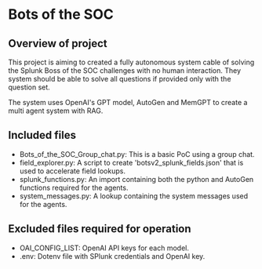 # Bots of the SOC

## Overview of project

This project is aiming to created a fully autonomous system cable of solving the Splunk Boss of the SOC challenges with no human interaction. They system should be able to solve all questions if provided only with the question set.

The system uses OpenAI's GPT model, AutoGen and MemGPT to create a multi agent system with RAG.

## Included files

- Bots_of_the_SOC_Group_chat.py: This is a basic PoC using a group chat.
- field_explorer.py: A script to create 'botsv2_splunk_fields.json' that is used to accelerate field lookups.
- splunk_functions.py: An import containing both the python and AutoGen functions required for the agents.
- system_messages.py: A lookup containing the system messages used for the agents.

## Excluded files required for operation

- OAI_CONFIG_LIST: OpenAI API keys for each model.
- .env: Dotenv file with SPlunk credentials and OpenAI key.